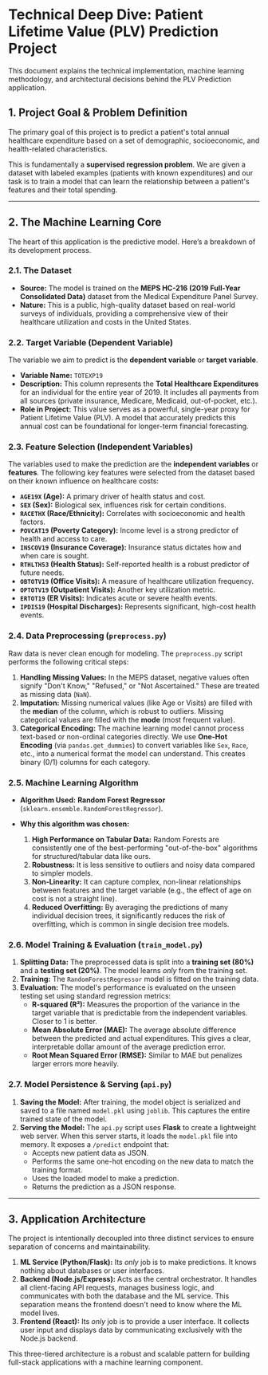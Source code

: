 # Technical Deep Dive: Patient Lifetime Value (PLV) Prediction Project

This document explains the technical implementation, machine learning methodology, and architectural decisions behind the PLV Prediction application.

## 1. Project Goal & Problem Definition

The primary goal of this project is to predict a patient's total annual healthcare expenditure based on a set of demographic, socioeconomic, and health-related characteristics.

This is fundamentally a **supervised regression problem**. We are given a dataset with labeled examples (patients with known expenditures) and our task is to train a model that can learn the relationship between a patient's features and their total spending.

---

## 2. The Machine Learning Core

The heart of this application is the predictive model. Here’s a breakdown of its development process.

### 2.1. The Dataset

*   **Source:** The model is trained on the **MEPS HC-216 (2019 Full-Year Consolidated Data)** dataset from the Medical Expenditure Panel Survey.
*   **Nature:** This is a public, high-quality dataset based on real-world surveys of individuals, providing a comprehensive view of their healthcare utilization and costs in the United States.

### 2.2. Target Variable (Dependent Variable)

The variable we aim to predict is the **dependent variable** or **target variable**.

*   **Variable Name:** `TOTEXP19`
*   **Description:** This column represents the **Total Healthcare Expenditures** for an individual for the entire year of 2019. It includes all payments from all sources (private insurance, Medicare, Medicaid, out-of-pocket, etc.).
*   **Role in Project:** This value serves as a powerful, single-year proxy for Patient Lifetime Value (PLV). A model that accurately predicts this annual cost can be foundational for longer-term financial forecasting.

### 2.3. Feature Selection (Independent Variables)

The variables used to make the prediction are the **independent variables** or **features**. The following key features were selected from the dataset based on their known influence on healthcare costs:

*   **`AGE19X` (Age):** A primary driver of health status and cost.
*   **`SEX` (Sex):** Biological sex, influences risk for certain conditions.
*   **`RACETHX` (Race/Ethnicity):** Correlates with socioeconomic and health factors.
*   **`POVCAT19` (Poverty Category):** Income level is a strong predictor of health and access to care.
*   **`INSCOV19` (Insurance Coverage):** Insurance status dictates how and when care is sought.
*   **`RTHLTH53` (Health Status):** Self-reported health is a robust predictor of future needs.
*   **`OBTOTV19` (Office Visits):** A measure of healthcare utilization frequency.
*   **`OPTOTV19` (Outpatient Visits):** Another key utilization metric.
*   **`ERTOT19` (ER Visits):** Indicates acute or severe health events.
*   **`IPDIS19` (Hospital Discharges):** Represents significant, high-cost health events.

### 2.4. Data Preprocessing (`preprocess.py`)

Raw data is never clean enough for modeling. The `preprocess.py` script performs the following critical steps:
1.  **Handling Missing Values:** In the MEPS dataset, negative values often signify "Don't Know," "Refused," or "Not Ascertained." These are treated as missing data (`NaN`).
2.  **Imputation:** Missing numerical values (like Age or Visits) are filled with the **median** of the column, which is robust to outliers. Missing categorical values are filled with the **mode** (most frequent value).
3.  **Categorical Encoding:** The machine learning model cannot process text-based or non-ordinal categories directly. We use **One-Hot Encoding** (via `pandas.get_dummies`) to convert variables like `Sex`, `Race`, etc., into a numerical format the model can understand. This creates binary (0/1) columns for each category.

### 2.5. Machine Learning Algorithm

*   **Algorithm Used:** **Random Forest Regressor** (`sklearn.ensemble.RandomForestRegressor`).

*   **Why this algorithm was chosen:**
    1.  **High Performance on Tabular Data:** Random Forests are consistently one of the best-performing "out-of-the-box" algorithms for structured/tabular data like ours.
    2.  **Robustness:** It is less sensitive to outliers and noisy data compared to simpler models.
    3.  **Non-Linearity:** It can capture complex, non-linear relationships between features and the target variable (e.g., the effect of age on cost is not a straight line).
    4.  **Reduced Overfitting:** By averaging the predictions of many individual decision trees, it significantly reduces the risk of overfitting, which is common in single decision tree models.

### 2.6. Model Training & Evaluation (`train_model.py`)

1.  **Splitting Data:** The preprocessed data is split into a **training set (80%)** and a **testing set (20%)**. The model learns *only* from the training set.
2.  **Training:** The `RandomForestRegressor` model is fitted on the training data.
3.  **Evaluation:** The model's performance is evaluated on the unseen testing set using standard regression metrics:
    *   **R-squared (R²):** Measures the proportion of the variance in the target variable that is predictable from the independent variables. Closer to 1 is better.
    *   **Mean Absolute Error (MAE):** The average absolute difference between the predicted and actual expenditures. This gives a clear, interpretable dollar amount of the average prediction error.
    *   **Root Mean Squared Error (RMSE):** Similar to MAE but penalizes larger errors more heavily.

### 2.7. Model Persistence & Serving (`api.py`)

1.  **Saving the Model:** After training, the model object is serialized and saved to a file named `model.pkl` using `joblib`. This captures the entire trained state of the model.
2.  **Serving the Model:** The `api.py` script uses **Flask** to create a lightweight web server. When this server starts, it loads the `model.pkl` file into memory. It exposes a `/predict` endpoint that:
    *   Accepts new patient data as JSON.
    *   Performs the same one-hot encoding on the new data to match the training format.
    *   Uses the loaded model to make a prediction.
    *   Returns the prediction as a JSON response.

---

## 3. Application Architecture

The project is intentionally decoupled into three distinct services to ensure separation of concerns and maintainability.

1.  **ML Service (Python/Flask):** Its *only* job is to make predictions. It knows nothing about databases or user interfaces.
2.  **Backend (Node.js/Express):** Acts as the central orchestrator. It handles all client-facing API requests, manages business logic, and communicates with both the database and the ML service. This separation means the frontend doesn't need to know where the ML model lives.
3.  **Frontend (React):** Its *only* job is to provide a user interface. It collects user input and displays data by communicating exclusively with the Node.js backend.

This three-tiered architecture is a robust and scalable pattern for building full-stack applications with a machine learning component.